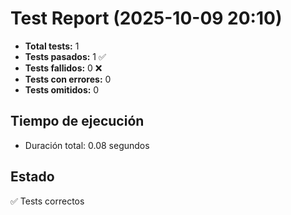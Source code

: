 # Test Report (2025-10-09 20:10)

- **Total tests:** 1
- **Tests pasados:** 1 ✅
- **Tests fallidos:** 0 ❌
- **Tests con errores:** 0
- **Tests omitidos:** 0

## Tiempo de ejecución
- Duración total: 0.08 segundos

## Estado

✅ Tests correctos
